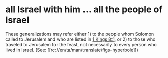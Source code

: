 # all Israel with him ... all the people of Israel

These generalizations may refer either 1) to the people whom Solomon called to Jerusalem and who are listed in [1 Kings 8:1](./01.md), or 2) to those who traveled to Jerusalem for the feast, not necessarily to every person who lived in Israel. (See: [[rc://en/ta/man/translate/figs-hyperbole]])

